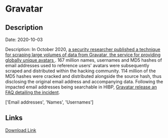 # Gravatar

## Description

Date: 2020-10-03

Description:
In October 2020, <a href="https://www.bleepingcomputer.com/news/security/online-avatar-service-gravatar-allows-mass-collection-of-user-info/" target="_blank" rel="noopener">a security researcher published a technique for scraping large volumes of data from Gravatar, the service for providing globally unique avatars </a>. 167 million names, usernames and MD5 hashes of email addresses used to reference users' avatars were subsequently scraped and distributed within the hacking community. 114 million of the MD5 hashes were cracked and distributed alongside the source hash, thus disclosing the original email address and accompanying data. Following the impacted email addresses being searchable in HIBP, <a href="https://en.gravatar.com/support/data-privacy" target="_blank" rel="noopener">Gravatar release an FAQ detailing the incident</a>.


['Email addresses', 'Names', 'Usernames']

## Links

[Download Link](https://link-to.net/1229997/132.3479365370338/dynamic/?r=Z3JhdmF0YXIuY29t)